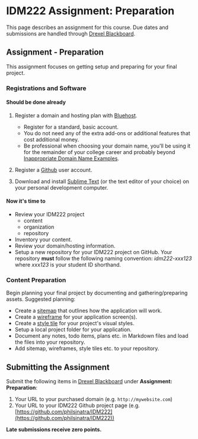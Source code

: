 # IDM222 Assignment: Preparation

This page describes an assignment for this course. Due dates and submissions are handled through [Drexel Blackboard](https://learn.dcollege.net/).

## Assignment - Preparation

This assignment focuses on getting setup and preparing for your final project.

### Registrations and Software

#### Should be done already

1. Register a domain and hosting plan with [Bluehost](https://www.bluehost.com/track/philsinatra/).
    - Register for a standard, basic account.
    - You do not need any of the extra add-ons or additional features that cost additional money.
    - Be professional when choosing your domain name, you'll be using it for the remainder of your college career and probably beyond [Inappropriate Domain Name Examples](http://www.boredpanda.com/worst-domain-names/).

1. Register a [Github](https://github.com) user account.
1. Download and install [Sublime Text](https://www.sublimetext.com/3) (or the text editor of your choice) on your personal development computer.

#### Now it's time to

- Review your IDM222 project
  - content
  - organization
  - repository
- Inventory your content.
- Review your domain/hosting information.
- Setup a new repository for your IDM222 project on GitHub. Your repository **must** follow the following naming convention: _idm222-xxx123_ where _xxx123_ is your student ID shorthand.

### Content Preparation

Begin planning your final project by documenting and gathering/preparing assets. Suggested planning:

- Create a [sitemap](https://webdesign.tutsplus.com/articles/how-to-architect-a-better-site-map--webdesign-14180) that outlines how the application will work.
- Create a [wireframe](https://webdesign.tutsplus.com/articles/a-beginners-guide-to-wireframing--webdesign-7399) for your application screen(s).
- Create a [style tile](http://styletil.es) for your project's visual styles.
- Setup a local project folder for your application.
- Document any notes, todo items, plans etc. in Markdown files and load the files into your repository.
- Add sitemap, wireframes, style tiles etc. to your repository.

## Submitting the Assignment

Submit the following items in [Drexel Blackboard](https://learn.dcollege.net/) under **Assignment: Preparation**:

1. Your URL to your purchased domain (e.g. `http://mywebsite.com`)
1. Your URL to your IDM222 Github project page (e.g. [https://github.com/philsinatra/IDM222](https://github.com/philsinatra/IDM222))

**Late submissions receive zero points.**
